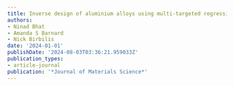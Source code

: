 ```yaml
---
title: Inverse design of aluminium alloys using multi-targeted regression
authors:
- Ninad Bhat
- Amanda S Barnard
- Nick Birbilis
date: '2024-01-01'
publishDate: '2024-08-03T03:36:21.959033Z'
publication_types:
- article-journal
publication: '*Journal of Materials Science*'
---
```

